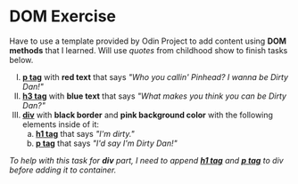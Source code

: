 <h1>DOM Exercise</h1>
Have to use a template provided by Odin Project to add content using <b>DOM methods</b> that I learned.
Will use <i>quotes</i> from childhood show to finish tasks below. 
<ol type='I'>
    <li><u><b>p tag</b></u> with <b>red text</b> that says <i>"Who you callin' Pinhead? I wanna be Dirty Dan!"</i>
    <li><u><b>h3 tag</b></u> with <b>blue text</b> that says <i>"What makes you think you can be Dirty Dan?"</i>
    <li><u><b>div</b></u> with  <b>black border</b> and <b>pink background color</b> with the following elements inside of it:
    <ol type='a'>
        <li><u><b>h1 tag</b></u> that says <i>"I'm dirty."</i>
        <li><u><b>p tag</b></u> that says <i>"I'd say I'm Dirty Dan!"</i>
    </ol>
</ol>

<p><i>To help with this task for <b>div</b> part, I need to append <b><u>h1 tag</u></b> and <b><u>p tag</u></b> to div before adding it to container.</i></p>
